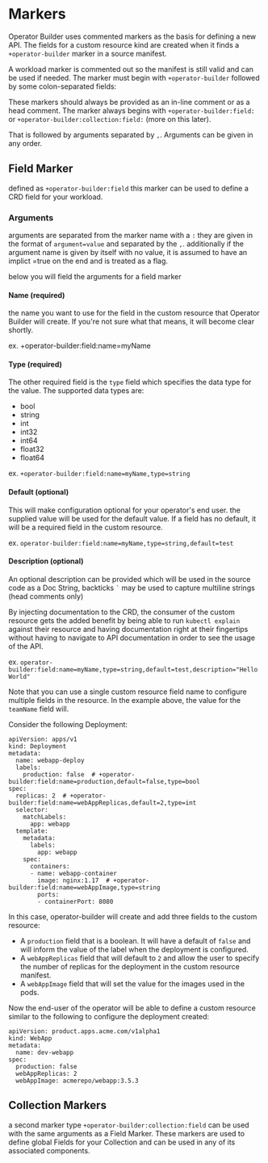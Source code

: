 # Markers

Operator Builder uses commented markers as the basis for defining a new API.
The fields for a custom resource kind are created when it finds a `+operator-builder`
marker in a source manifest.

A workload marker is commented out so the manifest is still valid and can be
used if needed.  The marker must begin with `+operator-builder` followed by some
colon-separated fields:

These markers should always be provided as an in-line comment or as a head comment.  The marker always begins with `+operator-builder:field:` or `+operator-builder:collection:field:` (more on this later).

That is followed by arguments separated by `,`.  Arguments can be given in any order.

## Field Marker
defined as `+operator-builder:field` this marker can be used to define a CRD field for your workload.

### Arguments 

arguments are separated from the marker name with a `:` they are given in the format of `argument=value` and separated by the `,`. additionally if the argument name is given by itself with no value, it is assumed to have an implict =true on the end and is treated as a flag.

below you will field the arguments for a field marker

#### Name (required)
the name you want to use for the field in the custom resource that
Operator Builder will create.  If you're not sure what that means, it will
become clear shortly.

ex. +operator-builder:field:name=myName

#### Type (required)
The other required field is the `type` field which specifies the data type for
the value.  The supported data types are:

- bool
- string
- int
- int32
- int64
- float32
- float64

ex. `+operator-builder:field:name=myName,type=string`

#### Default (optional)
This will make configuration optional for
your operator's end user. the supplied value will be used for the default value. If a field has no default, it will be a required field in the custom resource.

ex. `operator-builder:field:name=myName,type=string,default=test`
#### Description (optional)
An optional description can be provided which will be used in the source code as a Doc String, backticks `` ` `` may be used to capture multiline strings (head comments only)

By injecting documentation to
the CRD, the consumer of the custom resource gets the added benefit by being
able to run `kubectl explain` against their resource and having documentation
right at their fingertips without having to navigate to API documentation in
order to see the usage of the API.

ex. `operator-builder:field:name=myName,type=string,default=test,description="Hello World"`

Note that you can use a single custom resource field name to configure multiple
fields in the resource.  In the example above, the value for the `teamName`
field will.

Consider the following Deployment:

    apiVersion: apps/v1
    kind: Deployment
    metadata:
      name: webapp-deploy
      labels:
        production: false  # +operator-builder:field:name=production,default=false,type=bool
    spec:
      replicas: 2  # +operator-builder:field:name=webAppReplicas,default=2,type=int
      selector:
        matchLabels:
          app: webapp
      template:
        metadata:
          labels:
            app: webapp
        spec:
          containers:
          - name: webapp-container
            image: nginx:1.17  # +operator-builder:field:name=webAppImage,type=string
            ports:
            - containerPort: 8080

In this case, operator-builder will create and add three fields to the custom
resource:

- A `production` field that is a boolean.  It will have a default of `false` and
  will inform the value of the label when the deployment is configured.
- A `webAppReplicas` field that will default to `2` and allow the user to
  specify the number of replicas for the deployment in the custom resource
  manifest.
- A `webAppImage` field that will set the value for the images used in the pods.

Now the end-user of the operator will be able to define a custom resource
similar to the following to configure the deployment created:

	apiVersion: product.apps.acme.com/v1alpha1
	kind: WebApp
	metadata:
	  name: dev-webapp
	spec:
      production: false
      webAppReplicas: 2
      webAppImage: acmerepo/webapp:3.5.3


## Collection Markers

a second marker type `+operator-builder:collection:field` can be used with the same arguments as a Field Marker. These markers are used to define global Fields for your Collection and can be used in any of its associated components.
